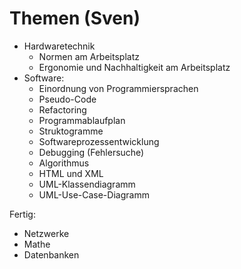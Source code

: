 # Themen (Sven)
- Hardwaretechnik
  - Normen am Arbeitsplatz
  - Ergonomie und Nachhaltigkeit am Arbeitsplatz
- Software:
  - Einordnung von Programmiersprachen
  - Pseudo-Code
  - Refactoring 
  - Programmablaufplan
  - Struktogramme
  - Softwareprozessentwicklung
  - Debugging (Fehlersuche)
  - Algorithmus
  - HTML und XML
  - UML-Klassendiagramm
  - UML-Use-Case-Diagramm



Fertig:
- Netzwerke
- Mathe
- Datenbanken
